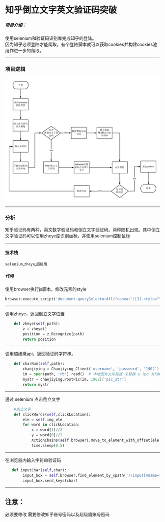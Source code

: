 
# 知乎倒立文字英文验证码突破
##### 项目介绍：

使用selenium和验证码识别库完成知乎的登陆。  
因为知乎必须登陆才能爬取，有个登陆脚本就可以获取cookies并构建cookies池用作进一步的爬取。


**** 
### 项目逻辑
![css](./imgs/流程图.png)  



**** 
### 分析

知乎验证码有两种，英文数字验证码和倒立文字验证码。两种随机出现。其中倒立文字验证码可以使用zheye库识别坐标，并使用selenium控制鼠标



**** 

#### 技术栈
`selenium`,`zheye`,`超级鹰`


##### 代码
使用browser执行js脚本，修改元素的style
```python
browser.execute_script('document.querySelectorAll("canvas")[3].style=""')
```
**** 

调用zheye，返回倒立文字位置
```python
    def zheye(self,path):
        z = zheye()
        position = z.Recognize(path)
        return position
```
**** 

调用超级鹰api，返回验证码字符串。
```python
    def charNum(self,path):
        chaojiying = Chaojiying_Client('username', 'password', '1902')  # 用户中心>>软件ID 生成一个替换 96001
        im = open(path, 'rb').read()  # 本地图片文件路径 来替换 a.jpg 有时WIN系统须要//
        mystr = chaojiying.PostPic(im, 1902)['pic_str']
        return mystr

```
****
通过 selenium 点击倒立文字
```python
    #点击文字
    def clickWords(self,clickLocation):
        ele = self.img_ele
        for word in clickLocation:
            x = word[1]//2
            y = word[0]//2
            ActionChains(self.browser).move_to_element_with_offset(ele,xoffset=x,yoffset=y).click().perform()
            time.sleep(0.5)
```
****
在浏览器内输入字符串验证码
```python
   def inputChar(self,char):
        input_box = self.browser.find_element_by_xpath('//input[@name="captcha"]')
        input_box.send_keys(char)

```
****
## 注意：

必须要修改 需要修改知乎账号密码以及超级鹰账号密码



